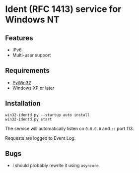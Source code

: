 # Ident (RFC 1413) service for Windows NT

## Features

 * IPv6
 * Multi-user support

## Requirements

 * [PyWin32](http://starship.python.net/crew/mhammond/win32/Downloads.html)
 * Windows XP or later

## Installation

    win32-identd.py --startup auto install
    win32-identd.py start

The service will automatically listen on `0.0.0.0` and `::` port 113.

Requests are logged to Event Log.

## Bugs

 * I should probably rewrite it using `asyncore`.
